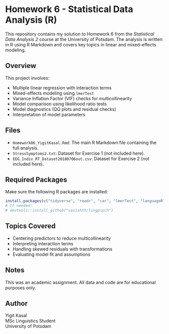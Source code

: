# Homework 6 - Statistical Data Analysis (R)

This repository contains my solution to Homework 6 from the *Statistical Data Analysis 2* course at the University of Potsdam. The analysis is written in R using R Markdown and covers key topics in linear and mixed-effects modeling.

## Overview

This project involves:

- Multiple linear regression with interaction terms
- Mixed-effects modeling using `lmerTest`
- Variance Inflation Factor (VIF) checks for multicollinearity
- Model comparison using likelihood ratio tests
- Model diagnostics (QQ plots and residual checks)
- Interpretation of model parameters

## Files

- `Homework06_YigitKasal.Rmd`: The main R Markdown file containing the full analysis.
- `StressSymptoms2.txt`: Dataset for Exercise 1 (not included here).
- `EEG_Indiv_RT_Dataset20180706out.csv`: Dataset for Exercise 2 (not included here).

## Required Packages

Make sure the following R packages are installed:

```r
install.packages(c("tidyverse", "readr", "car", "lmerTest", "languageR", "MASS", "Rmisc"))
# If needed:
# devtools::install_github("vasishth/lingpsych")
```

## Topics Covered

- Centering predictors to reduce multicollinearity
- Interpreting interaction terms
- Handling skewed residuals with transformations
- Evaluating model fit and assumptions

## Notes

This was an academic assignment. All data and code are for educational purposes only.

## Author

Yigit Kasal  
MSc Linguistics Student  
University of Potsdam  
